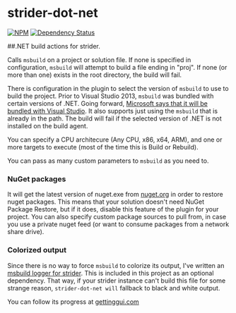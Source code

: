 strider-dot-net
===============

[![NPM][npm-badge-img]][npm-badge-link]
[![Dependency Status][david-badge-img]][david-badge-link]

##.NET build actions for strider.

Calls `msbuild` on a project or solution file. If none is specified in configuration, `msbuild` will attempt to build a file ending in "proj". If none (or more than one) exists in the root directory, the build will fail.

There is configuration in the plugin to select the version of `msbuild` to use to build the project. Prior to Visual Studio 2013, `msbuild` was bundled with certain versions of .NET. Going forward, [Microsoft says that it will be bundled with Visual Studio](http://blogs.msdn.com/b/visualstudio/archive/2013/07/24/msbuild-is-now-part-of-visual-studio.aspx). It also supports just using the `msbuild` that is already in the path. The build will fail if the selected version of .NET is not installed on the build agent.

You can specify a CPU architecure (Any CPU, x86, x64, ARM), and one or more targets to execute (most of the time this is Build or Rebuild).

You can pass as many custom parameters to `msbuild` as you need to.

### NuGet packages
It will get the latest version of nuget.exe from [nuget.org](http://nuget.org) in order to restore nuget packages. This means that your solution doesn't need NuGet Package Restore, but if it does, disable this feature of the plugin for your project. You can also specify custom package sources to pull from, in case you use a private nuget feed (or want to consume packages from a network share drive).

### Colorized output
Since there is no way to force `msbuild` to colorize its output, I've written an [msbuild logger for strider](https://github.com/abe545/strider-msbuild-logger). This is included in this project as an optional dependency. That way, if your strider instance can't build this file for some strange reason, `strider-dot-net will` fallback to black and white output.

You can follow its progress at [gettinggui.com](http://gettinggui.com)

[npm-badge-img]: https://nodei.co/npm/strider-dot-net.png
[npm-badge-link]: https://nodei.co/npm/strider-dot-net/
[david-badge-img]: https://david-dm.org/abe545/strider-dot-net.svg
[david-badge-link]: https://david-dm.org/abe545/strider-dot-net/

